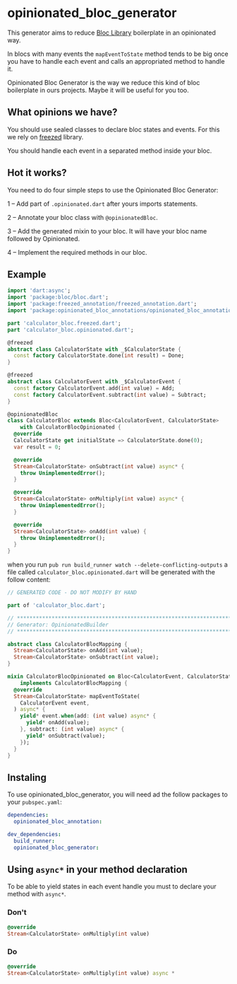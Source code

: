 # opinionated_bloc_generator

This generator aims to reduce [Bloc Library](https://pub.dev/packages/bloc) boilerplate in an opinionated way.

In blocs with many events the `mapEventToState` method tends to be big once you have to handle each event and calls an appropriated method to handle it.

Opinionated Bloc Generator is the way we reduce this kind of bloc boilerplate in ours projects. Maybe it will be useful for you too.

## What opinions we have? 

You should use sealed classes to declare bloc states and events. For this we rely on [freezed](https://pub.dev/packages/freezed) library.

You should handle each event in a separated method inside your bloc. 

## Hot it works?

You need to do four simple steps to use the Opinionated Bloc Generator:

1 – Add part of `.opinionated.dart` after yours imports statements.

2 – Annotate your bloc class with `@opinionatedBloc`.

3 – Add the generated mixin to your bloc. It will have your bloc name followed by Opinionated.

4 – Implement the required methods in our bloc.

## Example

```dart
import 'dart:async';
import 'package:bloc/bloc.dart';
import 'package:freezed_annotation/freezed_annotation.dart';
import 'package:opinionated_bloc_annotations/opinionated_bloc_annotations.dart';

part 'calculator_bloc.freezed.dart';
part 'calculator_bloc.opinionated.dart';

@freezed
abstract class CalculatorState with _$CalculatorState {
  const factory CalculatorState.done(int result) = Done;
}

@freezed
abstract class CalculatorEvent with _$CalculatorEvent {
  const factory CalculatorEvent.add(int value) = Add;
  const factory CalculatorEvent.subtract(int value) = Subtract;
}

@opinionatedBloc
class CalculatorBloc extends Bloc<CalculatorEvent, CalculatorState>
    with CalculatorBlocOpinionated {
  @override
  CalculatorState get initialState => CalculatorState.done(0);
  var result = 0;

  @override
  Stream<CalculatorState> onSubtract(int value) async* {
    throw UnimplementedError();
  }

  @override
  Stream<CalculatorState> onMultiply(int value) async* {
    throw UnimplementedError();
  }

  @override
  Stream<CalculatorState> onAdd(int value) {
    throw UnimplementedError();
  }
}
```

when you run `pub run build_runner watch --delete-conflicting-outputs` a file called `calculator_bloc.opinionated.dart` will be generated with the follow content:

```dart
// GENERATED CODE - DO NOT MODIFY BY HAND

part of 'calculator_bloc.dart';

// **************************************************************************
// Generator: OpinionatedBuilder
// **************************************************************************

abstract class CalculatorBlocMapping {
  Stream<CalculatorState> onAdd(int value);
  Stream<CalculatorState> onSubtract(int value);
}

mixin CalculatorBlocOpinionated on Bloc<CalculatorEvent, CalculatorState>
    implements CalculatorBlocMapping {
  @override
  Stream<CalculatorState> mapEventToState(
    CalculatorEvent event,
  ) async* {
    yield* event.when(add: (int value) async* {
      yield* onAdd(value);
    }, subtract: (int value) async* {
      yield* onSubtract(value);
    });
  }
}
```

## Instaling
To use opinionated_bloc_generator, you will need ad the follow packages to your `pubspec.yaml`:

```yaml
dependencies:
  opinionated_bloc_annotation:

dev_dependencies:
  build_runner:
  opinionated_bloc_generator:
```

## Using `async*` in your method declaration

To be able to yield states in each event handle you must to declare your method with `async*`. 

### Don't
```dart
@override
Stream<CalculatorState> onMultiply(int value) 
```

### Do
```dart
@override
Stream<CalculatorState> onMultiply(int value) async *

```


